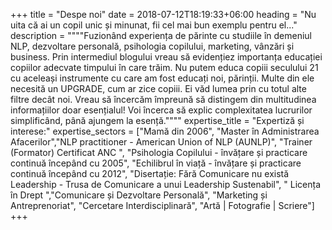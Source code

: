 +++
title = "Despe noi"
date = 2018-07-12T18:19:33+06:00
heading = "Nu uita că ai un copil unic și minunat, fii cel mai bun exemplu pentru el..."
description = """\"Fuzionând experiența de părinte cu studiile în demeniul NLP, dezvoltare personală, psihologia copilului, marketing, vânzări și business. Prin intermediul blogului vreau să evidențiez importanța educației copiilor adecvate timpului în care trăim. Nu putem educa copiii seculului 21 cu aceleași instrumente cu care am fost educați noi, părinții. Multe din ele necesită un UPGRADE, cum ar zice copiii. Ei văd lumea prin cu totul alte filtre decât noi. Vreau să încercăm împreună să distingem din multitudinea informațiilor doar esențialul! Voi încerca să explic complexitatea lucrurilor simplificând, până ajungem la esență.\""""
expertise_title = "Expertiză și interese:"
expertise_sectors = ["Mamă din 2006", "Master în Administrarea Afacerilor","NLP practitioner - American Union of NLP (AUNLP)", "Trainer (Formator) Certificat ANC ", "Psihologia Copilului - învățare și practicare continuă începând cu 2005", "Echilibrul în viață - învățare și practicare continuă începând cu 2012", "Disertație: Fără Comunicare nu există Leadership - Trusa de Comunicare a unui Leadership Sustenabil", " Licența în Drept ","Comunicare și Dezvoltare Personală", "Marketing și Antreprenoriat", "Cercetare Interdisciplinară", "Artă | Fotografie | Scriere"]
+++